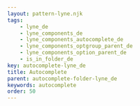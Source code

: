 ```yaml
---
layout: pattern-lyne.njk
tags: 
    - lyne_de
    - lyne_components_de
    - lyne_components_autocomplete_de
    - lyne_components_optgroup_parent_de
    - lyne_components_option_parent_de
    - is_in_folder_de
key: autocomplete-lyne_de
title: Autocomplete
parent: autocomplete-folder-lyne_de
keywords: autocomplete
order: 50
---
```

